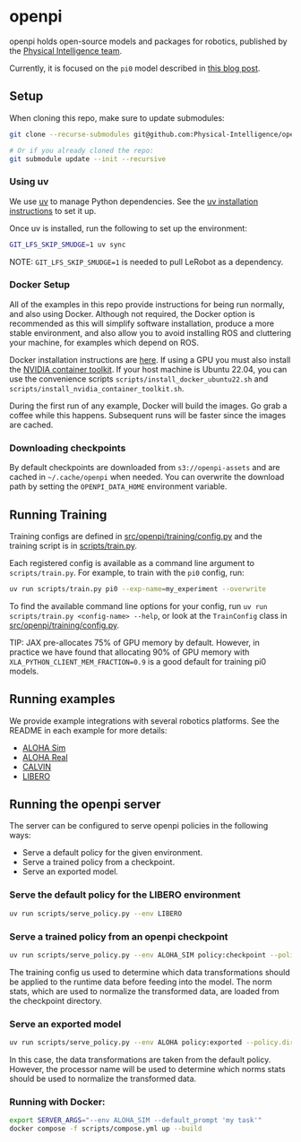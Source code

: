 # openpi

openpi holds open-source models and packages for robotics, published by the [Physical Intelligence team](https://www.physicalintelligence.company/).

Currently, it is focused on the `pi0` model described in [this blog post](https://www.physicalintelligence.company/blog/pi0).

## Setup

When cloning this repo, make sure to update submodules:

```bash
git clone --recurse-submodules git@github.com:Physical-Intelligence/openpi.git

# Or if you already cloned the repo:
git submodule update --init --recursive
```

### Using uv

We use [uv](https://docs.astral.sh/uv/) to manage Python dependencies. See the [uv installation instructions](https://docs.astral.sh/uv/getting-started/installation/) to set it up.

Once uv is installed, run the following to set up the environment:

```bash
GIT_LFS_SKIP_SMUDGE=1 uv sync
```

NOTE: `GIT_LFS_SKIP_SMUDGE=1` is needed to pull LeRobot as a dependency.

### Docker Setup

All of the examples in this repo provide instructions for being run normally, and also using Docker. Although not required, the Docker option is recommended as this will simplify software installation, produce a more stable environment, and also allow you to avoid installing ROS and cluttering your machine, for examples which depend on ROS.

Docker installation instructions are [here](https://docs.docker.com/engine/install/). If using a GPU you must also install the [NVIDIA container toolkit](https://docs.nvidia.com/datacenter/cloud-native/container-toolkit/latest/install-guide.html). If your host machine is Ubuntu 22.04, you can use the convenience scripts `scripts/install_docker_ubuntu22.sh` and `scripts/install_nvidia_container_toolkit.sh`.

During the first run of any example, Docker will build the images. Go grab a coffee while this happens. Subsequent runs will be faster since the images are cached.

### Downloading checkpoints

By default checkpoints are downloaded from `s3://openpi-assets` and are cached in `~/.cache/openpi` when needed. You can overwrite the download path by setting the `OPENPI_DATA_HOME` environment variable.

## Running Training

Training configs are defined in [src/openpi/training/config.py](src/openpi/training/config.py) and the training script is in [scripts/train.py](scripts/train.py).

Each registered config is available as a command line argument to `scripts/train.py`. For example, to train with the `pi0` config, run:

```bash
uv run scripts/train.py pi0 --exp-name=my_experiment --overwrite
```

To find the available command line options for your config, run `uv run scripts/train.py <config-name> --help`, or look at the `TrainConfig` class in [src/openpi/training/config.py](src/openpi/training/config.py).

TIP: JAX pre-allocates 75% of GPU memory by default. However, in practice we have found that allocating 90% of GPU memory with `XLA_PYTHON_CLIENT_MEM_FRACTION=0.9` is a good default for training pi0 models.

## Running examples

We provide example integrations with several robotics platforms. See the README in each example for more details:

- [ALOHA Sim](examples/aloha_sim)
- [ALOHA Real](examples/aloha_real)
- [CALVIN](examples/calvin)
- [LIBERO](examples/libero)

## Running the openpi server

The server can be configured to serve openpi policies in the following ways:

- Serve a default policy for the given environment.
- Serve a trained policy from a checkpoint.
- Serve an exported model.

### Serve the default policy for the LIBERO environment

```bash
uv run scripts/serve_policy.py --env LIBERO
```

### Serve a trained policy from an openpi checkpoint

```bash
uv run scripts/serve_policy.py --env ALOHA_SIM policy:checkpoint --policy.config=pi0_pretrained --policy.dir=checkpoints/pi0_pretrained/exp_name/10000
```

The training config us used to determine which data transformations should be applied to the runtime data before feeding into the model. The norm stats, which are used to normalize the transformed data, are loaded from the checkpoint directory.

### Serve an exported model

```bash
uv run scripts/serve_policy.py --env ALOHA policy:exported --policy.dir=s3://openpi-assets/exported/pi0_aloha/model --policy.processor=trossen_biarm_single_base_cam_24dim
```

In this case, the data transformations are taken from the default policy. However, the processor name will be used to determine which norms stats should be used to normalize the transformed data.


### Running with Docker:

```bash
export SERVER_ARGS="--env ALOHA_SIM --default_prompt 'my task'"
docker compose -f scripts/compose.yml up --build
```
